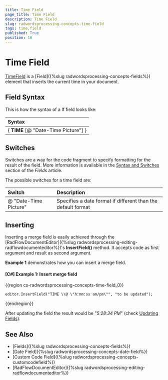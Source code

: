 ```yaml
---
title: Time Field
page_title: Time Field
description: Time Field
slug: radwordsprocessing-concepts-time-field
tags: time,field
published: True
position: 10
---
```


# Time Field

[TimeField](https://docs.telerik.com/devtools/document-processing/api/telerik.windows.documents.flow.model.fields.timefield) is a [Field]({%slug radwordsprocessing-concepts-fields%}) element that inserts the current time in your document.
      

## Field Syntax

This is how the syntax of a If field looks like:

| Syntax   						        |
| :---     						        |
| { **TIME** [\@ "Date-Time Picture"] } |


## Switches

Switches are a way for the code fragment to specify formatting for the result of the field. More information is available in the [Syntax and Switches](https://docs.telerik.com/devtools/document-processing/libraries/radwordsprocessing/concepts/fields/fields#syntax-and-switches) section of the _Fields_ article.

The possible switches for a time field are:

| Switch                 | Description                                                                             |
| :---                   | :---                                                                                    |
| \@ "Date-Time Picture" | Specifies a date format if different than the default format                            |

## Inserting

Inserting a merge field is easily achieved through the [RadFlowDocumentEditor]({%slug radwordsprocessing-editing-radflowdocumenteditor%})'s __InsertField()__ method. It accepts code as first argument and result as second argument.

__Example 1__ demonstrates how you can insert a merge field.  

#### __[C#] Example 1: Insert merge field__

{{region cs-radwordsprocessing-concepts-time-field_0}}
	            
	editor.InsertField("TIME \\@ \"h:mm:ss am/pm\"", "to be updated");
{{endregion}}


After updating the field the result would be "_5:28:34 PM_" (check [Updating Fields](https://docs.telerik.com/devtools/document-processing/libraries/radwordsprocessing/concepts/fields/fields#updating-fields)).


## See Also

* [Fields]({%slug radwordsprocessing-concepts-fields%})
* [Date Field]({%slug radwordsprocessing-concepts-date-field%})
* [Custom Code Field]({%slug radwordsprocessing-concepts-customcodefield%})
* [RadFlowDocumentEditor]({%slug radwordsprocessing-editing-radflowdocumenteditor%})
